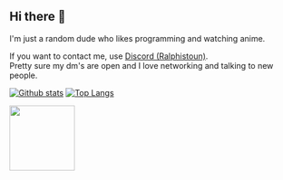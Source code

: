 ## Hi there 👋
I'm just a random dude  who likes programming and watching anime.

If you want to contact me, use [Discord (Ralphistoun)](discordapp.com/users/1094364652869263550).\
Pretty sure my dm's are open and I love networking and talking to new people.


[![Github stats](https://readme-stats.clckblog.space/api?username=Stone-Red-Code&show_icons=true&bg_color=00000000&theme=dark&hide_border=true&count_private=true)](https://github.com/anuraghazra/github-readme-stats)
[![Top Langs](https://readme-stats.clckblog.space/api/top-langs/?username=Stone-Red-Code&exclude_repo=DesktopMagic&bg_color=00000000&theme=dark&hide_border=true)](https://github.com/anuraghazra/github-readme-stats)
<br>

<img src="https://www.google.com/url?sa=i&url=https%3A%2F%2Fwww.nps.gov%2Fgrca%2Flearn%2Fnature%2Fperegrine-falcon.htm&psig=AOvVaw2EvD5gdoWpN0Hi0bb-c9Kv&ust=1692886956228000&source=images&cd=vfe&opi=89978449&ved=0CA8QjRxqFwoTCKDk7b798oADFQAAAAAdAAAAABAS" width="115">
